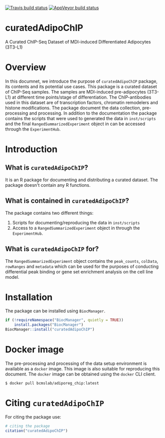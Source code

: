 [![Travis build status](https://travis-ci.org/MahShaaban/curatedAdipoChIP.svg?branch=master)](https://travis-ci.org/MahShaaban/curatedAdipoChIP)
[![AppVeyor build status](https://ci.appveyor.com/api/projects/status/github/MahShaaban/curatedAdipoChIP?branch=master&svg=true)](https://ci.appveyor.com/project/MahShaaban/curatedAdipoChIP)

# curatedAdipoChIP

A Curated ChIP-Seq Dataset of MDI-induced Differentiated Adipocytes (3T3-L1)

# Overview

In this documnet, we introduce the purpose of `curatedAdipoChIP` package,
its contents and its potential use cases. This package is a curated dataset of
ChIP-Seq samples. The samples are MDI-induced pre-adipocytes (3T3-L1) at
different time points/stage of differentiation. The ChIP-antibodies used in 
this dataset are of transcription factors, chromatin remodelers and histone 
modifications. The package document the data collection, pre-processing and 
processing. In addition to the documentation the package contains the scripts
that were used to generated the data in `inst/scripts` and the final
`RangedSummarizedExperiment` object in can be accessed through the
`ExperimentHub`.

# Introduction

## What is `curatedAdipoChIP`?

It is an R package for documenting and distributing a curated dataset. The 
package doesn't contain any R functions.

## What is contained in `curatedAdipoChIP`?

The package contains two different things:

1. Scripts for documenting/reproducing the data in `inst/scripts`
2. Access to a `RangedSummarizedExperiment` object in through the
`ExperimentHub`.

## What is `curatedAdipoChIP` for?

The `RangedSummarizedExperiment` object contains the `peak_counts`, `colData`,
`rowRanges` and `metadata` which can be used for the purposes of conducting 
differential peak binding or gene set enrichment analysis on the cell line 
model.

# Installation

The package can be installed using `BiocManager`.

```r
if (!requireNamespace("BiocManager", quietly = TRUE))
    install.packages("BiocManager")
BiocManager::install("curatedAdipoChIP")
```

# Docker image

The pre-processing and processing of the data setup environment is available as
a `docker` image. This image is also suitable for reproducing this document. 
The `docker` image can be obtained using the `docker` CLI client.

```
$ docker pull bcmslab/adiporeg_chip:latest
```

# Citing `curatedAdipoChIP`

For citing the package use:

```r
# citing the package
citation("curatedAdipoChIP")
```
